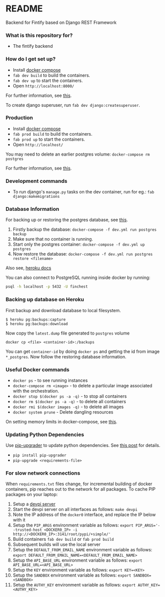 # README #

Backend for Fintify based on Django REST Framework

### What is this repository for? ###

* The fintify backend

### How do I get set up? ###

* Install [docker compose](https://docs.docker.com/compose/install/)
* `fab dev build` to build the containers.
* `fab dev up` to start the containers.
* Open `http://localhost:8000/`

For further information, see [this](https://cookiecutter-django.readthedocs.io/en/latest/developing-locally-docker.html).

To create django superuser, run `fab dev django:createsuperuser`.

### Production ###

* Install [docker compose](https://docs.docker.com/compose/install/)
* `fab prod build` to build the containers.
* `fab prod up` to start the containers.
* Open `http://localhost/`

You may need to delete an earlier postgres volume: `docker-compose rm postgres`

For further information, see [this](https://cookiecutter-django.readthedocs.io/en/latest/deployment-with-docker.html).

### Development commands ###

* To run django's `manage.py` tasks on the dev container, run for eg.:  `fab django:makemigrations`

### Database Information ###

For backing up or restoring the postgres database, see [this](https://cookiecutter-django.readthedocs.io/en/latest/docker-postgres-backups.html).

1. Firstly backup the database: `docker-compose -f dev.yml run postgres backup`
1. Make sure that no container is running.
1. Start only the postgres container: `docker-compose -f dev.yml up postgres`
1. Now restore the database: `docker-compose -f dev.yml run postgres restore <filename>`

Also see, [heroku docs](https://devcenter.heroku.com/articles/heroku-postgres-import-export)

You can also connect to PostgreSQL running inside docker by running:

```bash
psql -h localhost -p 5432 -U finchest
```

### Backing up database on Heroku ###

First backup and download database to local filesystem.

```
$ heroku pg:backups:capture
$ heroku pg:backups:download
```

Now copy the `latest.dump` file generated to `postgres` volume

```
docker cp <file> <container-id>:/backups
```

You can get `container-id` by doing `docker ps` and getting the id from image `*_postgres`. Now follow the restoring database information.

### Useful Docker commands ###

* `docker ps` - to see running instances
* `docker-compose rm <image>` - to delete a particular image associated with the orchestration.
* `docker stop $(docker ps -a -q)` - to stop all containers
* `docker rm $(docker ps -a -q)` - to delete all containers
* `docker rmi $(docker images -q)` - to delete all images
* `docker system prune` - Delete dangling resources

On setting memory limits in docker-compose, see [this](https://docs.docker.com/compose/compose-file/#/cpushares-cpuquota-cpuset-domainname-hostname-ipc-macaddress-memlimit-memswaplimit-oomscoreadj-privileged-readonly-restart-shmsize-stdinopen-tty-user-workingdir).

### Updating Python Dependencies ###

Use [pip-upgrader](https://github.com/simion/pip-upgrader) to update python dependencies. See [this post](https://stackoverflow.com/questions/2720014/upgrading-all-packages-with-pip/43642193#43642193) for details.

- `pip install pip-upgrader`
- `pip-upgrade <requirements-file>`

### For slow network connections ###

When `requirements.txt` files change, for incremental building of docker containers, pip reaches out to the network for all packages.
To cache PIP packages on your laptop:

1. Setup a [devpi server](http://doc.devpi.net/latest/quickstart-server.html)
1. Start the devpi server on all interfaces as follows: `make devpi`
1. Note the IP address of the `docker0` interface, and replace the IP below with it
1. Setup the `PIP_ARGS` environment variable as follows:  `export PIP_ARGS='--trusted-host <DOCKER0_IP> -i http://<DOCKER0_IP>:3141/root/pypi/+simple/'`
1. Build containers `fab dev build` or `fab prod build`
1. Subsequent builds will use the local server
1. Setup the `DEFAULT_FROM_EMAIL_NAME` environment variable as follows: `export DEFAULT_FROM_EMAIL_NAME=<DEFAULT_FROM_EMAIL_NAME>`
1. Setup the `API_BASE_URL` environment variable as follows: `export API_BASE_URL=<API_BASE_URL>`
1. Setup the `KEY` environment variable as follows: `export KEY=<KEY>`
1. Setup the `SANDBOX` environment variable as follows: `export SANDBOX=<SANDBOX>`
1. Setup the `AUTHY_KEY` environment variable as follows: `export AUTHY_KEY=<AUTHY_KEY>`




